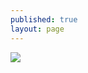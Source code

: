 ```yaml
---
published: true
layout: page
---
```



![]({{site.baseurl}}/data/images/5/atouts/05_ATOUT_POPPP_4.jpg)

